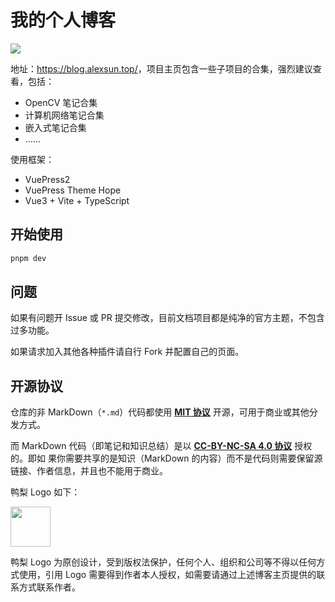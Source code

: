 # 我的个人博客

![](https://img.shields.io/github/actions/workflow/status/Sun-ZhenXing/Sun-ZhenXing.github.io/deploy-docs.yml?branch=main)

地址：<https://blog.alexsun.top/>，项目主页包含一些子项目的合集，强烈建议查看，包括：
- OpenCV 笔记合集
- 计算机网络笔记合集
- 嵌入式笔记合集
- ……

使用框架：
- VuePress2
- VuePress Theme Hope
- Vue3 + Vite + TypeScript

## 开始使用

```bash
pnpm dev
```

## 问题

如果有问题开 Issue 或 PR 提交修改，目前文档项目都是纯净的官方主题，不包含过多功能。

如果请求加入其他各种插件请自行 Fork 并配置自己的页面。

## 开源协议

仓库的非 MarkDown（`*.md`）代码都使用 [**MIT 协议**](https://mit-license.org/) 开源，可用于商业或其他分发方式。

而 MarkDown 代码（即笔记和知识总结）是以 [**CC-BY-NC-SA 4.0 协议**](https://creativecommons.org/licenses/by-nc-sa/4.0/) 授权的。即如 果你需要共享的是知识（MarkDown 的内容）而不是代码则需要保留源链接、作者信息，并且也不能用于商业。

鸭梨 Logo 如下：

<img src="./src/.vuepress/dist/logo.svg" style="width: 64px" />

鸭梨 Logo 为原创设计，受到版权法保护，任何个人、组织和公司等不得以任何方式使用，引用 Logo 需要得到作者本人授权，如需要请通过上述博客主页提供的联系方式联系作者。
